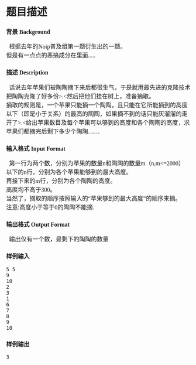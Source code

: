 # 题目描述


<h3>
<span style="font-family:&#39;Microsoft YaHei&#39;;font-size:16px;"><span></span>背景 Background<span></span> </span> 
</h3>
<span style="font-family:&#39;Microsoft YaHei&#39;;font-size:16px;">  	 根据去年的Noip普及组第一题衍生出的一题。 </span><br/>
<span style="font-family:&#39;Microsoft YaHei&#39;;font-size:16px;"> 但是有一点点的恶搞成分在里面..... </span><br/>
<h3>
<span style="font-family:&#39;Microsoft YaHei&#39;;font-size:16px;">描述 Description </span> 
</h3>
<span style="font-family:&#39;Microsoft YaHei&#39;;font-size:16px;">  	 话说去年苹果们被陶陶摘下来后都很生气，于是就用最先进的克隆技术把陶陶克隆了好多份&gt;.&lt;然后把他们挂在树上，准备摘取。 </span><br/>
<span style="font-family:&#39;Microsoft YaHei&#39;;font-size:16px;"> 摘取的规则是，一个苹果只能摘一个陶陶，且只能在它所能摘到的高度以下（即是小于关系）的最高的陶陶，如果摘不到的话只能灰溜溜的走开了&gt;.&lt;给出苹果数目及每个苹果可以够到的高度和各个陶陶的高度，求苹果们都摘完后剩下多少个陶陶……</span><br/>
<h3>
<span style="font-family:&#39;Microsoft YaHei&#39;;font-size:16px;">输入格式 Input Format </span> 
</h3>
<span style="font-family:&#39;Microsoft YaHei&#39;;font-size:16px;">  	 第一行为两个数，分别为苹果的数量n和陶陶的数量m（n,m&lt;=2000） </span><br/>
<span style="font-family:&#39;Microsoft YaHei&#39;;font-size:16px;"> 以下的n行，分别为各个苹果能够到的最大高度。 </span><br/>
<span style="font-family:&#39;Microsoft YaHei&#39;;font-size:16px;"> 再接下来的m行，分别为各个陶陶的高度。 </span><br/>
<span style="font-family:&#39;Microsoft YaHei&#39;;font-size:16px;"> 高度均不高于300。 </span><br/>
<span style="font-family:&#39;Microsoft YaHei&#39;;font-size:16px;"> 当然了，摘取的顺序按照输入的“苹果够到的最大高度”的顺序来摘。 </span><br/>
<span style="font-family:&#39;Microsoft YaHei&#39;;font-size:16px;"> 注意:高度小于等于0的陶陶不能摘.</span><br/>
<h3>
<span style="font-family:&#39;Microsoft YaHei&#39;;font-size:16px;">输出格式 Output Format </span> 
</h3>
<p>
<span style="font-family:&#39;Microsoft YaHei&#39;;font-size:16px;"> 	输出仅有一个数，是剩下的陶陶的数量 </span> 
</p>
<h3>
<span style="font-family:&#39;Microsoft YaHei&#39;;font-size:16px;">样例输入</span> 
</h3>
<pre>5 5
9
10
2
3
1
6
7
8
9
10
</pre>
<h3>
<span style="font-family:&#39;Microsoft YaHei&#39;;font-size:16px;">样例输出</span> 
</h3>
<pre>3</pre>
<p>
<br/>
</p>
